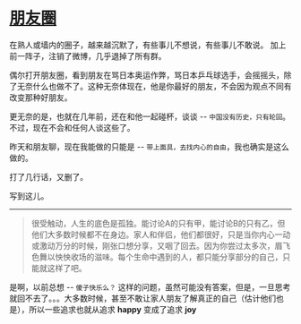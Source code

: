 # [朋友圈](https://github.com/yihong0618/gitblog/issues/216)

在熟人或墙内的圈子，越来越沉默了，有些事儿不想说，有些事儿不敢说。
加上前一阵子，注销了微博，几乎退掉了所有群。

偶尔打开朋友圈，看到朋友在骂日本奥运作弊，骂日本乒乓球选手，会摇摇头，除了无奈什么也做不了。这种无奈体现在，他是你最好的朋友，不会因为观点不同有改变那种好朋友。

更无奈的是，也就在几年前，还在和他一起碰杯，谈谈 -- `中国没有历史，只有轮回`。不过，现在不会和任何人谈这些了。

昨天和朋友聊，现在我能做的只能是 -- `带上面具，去找内心的自由`，我也确实是这么做的。

打了几行话，又删了。

写到这儿。

---

> 很受触动，人生的底色是孤独。能讨论A的只有甲，能讨论B的只有乙，但他们大多数时候都不在身边。家人和伴侣，他们都很好，只是当你内心一动或激动万分的时候，刚张口想分享，又咽了回去。因为你尝过太多次，眉飞色舞以怏怏收场的滋味。每个生命中遇到的人，都只能分享部分的自己，只能就这样了吧。

是啊，以前总想 -- `傻子快乐么？` 这样的问题，虽然可能没有答案，但是，一旦思考就回不去了。。。大多数时候，甚至不敢让家人朋友了解真正的自己（估计他们也是），所以一些追求也就从追求 **happy** 变成了追求 **joy**